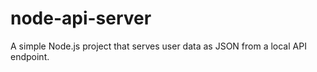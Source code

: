 # node-api-server
A simple Node.js project that serves user data as JSON from a local API endpoint.
